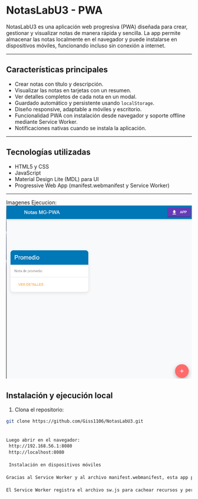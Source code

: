 # NotasLabU3 - PWA

NotasLabU3 es una aplicación web progresiva (PWA) diseñada para crear, gestionar y visualizar notas de manera rápida y sencilla. La app permite almacenar las notas localmente en el navegador y puede instalarse en dispositivos móviles, funcionando incluso sin conexión a internet.

---

## Características principales

- Crear notas con título y descripción.
- Visualizar las notas en tarjetas con un resumen.
- Ver detalles completos de cada nota en un modal.
- Guardado automático y persistente usando `localStorage`.
- Diseño responsive, adaptable a móviles y escritorio.
- Funcionalidad PWA con instalación desde navegador y soporte offline mediante Service Worker.
- Notificaciones nativas cuando se instala la aplicación.

---

## Tecnologías utilizadas

- HTML5 y CSS
- JavaScript 
- Material Design Lite (MDL) para UI
- Progressive Web App (manifest.webmanifest y Service Worker)

---
Imagenes Ejecucion: 
![Navegador](src/images/docs/Navegador.png)
## Instalación y ejecución local

1. Clona el repositorio:

```bash
git clone https://github.com/Giss1106/NotasLabU3.git


Luego abrir en el navegador:
 http://192.168.56.1:8080
 http://localhost:8080

 Instalación en dispositivos móviles

Gracias al Service Worker y al archivo manifest.webmanifest, esta app puede instalarse como una aplicación nativa desde navegadores compatibles (Chrome, Edge, Firefox). Aparecerá un banner de instalación en la app para facilitarlo.

El Service Worker registra el archivo sw.js para cachear recursos y permitir el uso offline.


